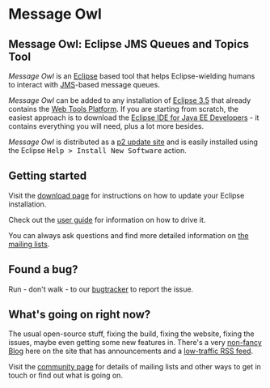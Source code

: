 # Message Owl


## Message Owl: Eclipse JMS Queues and Topics Tool

*Message Owl* is an [Eclipse](http://www.eclipse.org) based tool that helps Eclipse-wielding humans to interact with [JMS](http://java.sun.com/products/jms/)-based message queues. 

*Message Owl* can be added to any installation of [Eclipse 3.5](http://www.eclipse.org/downloads/packages) that already contains the [Web Tools Platform](http://www.eclipse.org/webtools). If you are starting from scratch, the easiest approach is to download the [Eclipse IDE for Java EE Developers](http://www.eclipse.org/downloads/packages) - it contains everything you will need, plus a lot more besides.

*Message Owl* is distributed as a [p2 update site](http://github.com/oisin/Message-Owl/downloads) and is easily installed using the Eclipse <tt>Help &gt; Install New Software</tt> action.

## Getting started

Visit the [download page](http://github.com/oisin/Message-Owl/downloads) for instructions on how to update your Eclipse installation.

Check out the [user guide](http://nis.io/code/msgo/documentation/index.html) for information on how to drive it.

You can always ask questions and find more detailed information on [the mailing lists](http://nis.io/code/msgo/community.html).

## Found a bug?

Run - don't walk - to our [bugtracker](http://github.com/oisin/Message-Owl/issues) to report the issue. 

## What's going on right now?

The usual open-source stuff, fixing
the build, fixing the website,
fixing the issues, maybe even getting
some new features in. There's a very
[non-fancy Blog](http://nis.io/code/msgo/blog/index.html) 
here on the site that has
announcements and a [low-traffic RSS
feed](http://nis.io/code/msgo/blog/index.rss).

Visit the
[community page](http://nis.io/code/msgo/community.html) for
details of mailing lists and other
ways to get in touch or find out
what is going on.



